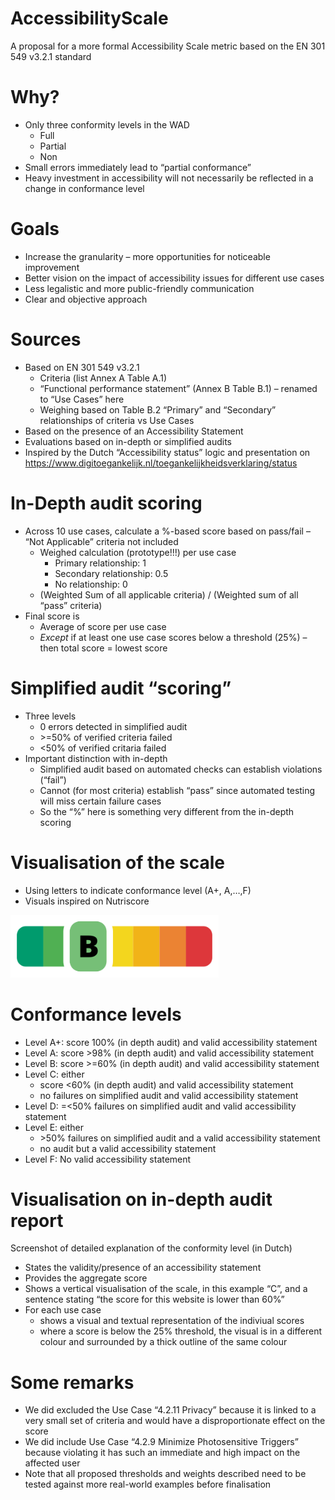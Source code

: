 # AccessibilityScale
A proposal for a more formal Accessibility Scale metric based on the EN 301 549 v3.2.1 standard

# **Why?**

- Only three conformity levels in the WAD
    - Full
    - Partial
    - Non
- Small errors immediately lead to “partial conformance”
- Heavy investment in accessibility will not necessarily be reflected in a change in conformance level

# **Goals**

- Increase the granularity – more opportunities for noticeable improvement
- Better vision on the impact of accessibility issues for different use cases
- Less legalistic and more public-friendly communication
- Clear and objective approach

# **Sources**

- Based on EN 301 549 v3.2.1
    - Criteria (list Annex A Table A.1)
    - “Functional performance statement” (Annex B Table B.1) – renamed to “Use Cases” here
    - Weighing based on Table B.2 “Primary” and “Secondary” relationships of criteria vs Use Cases
- Based on the presence of an Accessibility Statement
- Evaluations based on in-depth or simplified audits
- Inspired by the Dutch “Accessibility status” logic and presentation on  
<https://www.digitoegankelijk.nl/toegankelijkheidsverklaring/status>

# **In-Depth audit scoring**

-  Across 10 use cases, calculate a %-based score based on pass/fail – “Not Applicable” criteria not included
    -  Weighed calculation (prototype!!!) per use case
        - Primary relationship: 1
        - Secondary relationship: 0.5
        - No relationship: 0
    - (Weighted Sum of all applicable criteria) / (Weighted sum of all “pass” criteria)
- Final score is
    - Average of score per use case
    - *Except* if at least one use case scores below a threshold (25%) – then total score = lowest score

# **Simplified audit “scoring”**

- Three levels
    - 0 errors detected in simplified audit
    - \>=50% of verified criteria failed
    - <50% of verified critaria failed
- Important distinction with in-depth
    - Simplified audit based on automated checks can establish violations (“fail”)
    - Cannot (for most criteria) establish “pass” since automated testing will miss certain failure cases
    - So the “%” here is something very different from the in-depth scoring

# **Visualisation of the scale**

- Using letters to indicate conformance level (A+, A,…,F)
- Visuals inspired on Nutriscore
<img src="https://raw.githubusercontent.com/openfed/AccessibilityScale/refs/heads/main/svg/scale-horizontal-b.svg" height="100">

# Conformance levels

- Level A+: score 100% (in depth audit) and valid accessibility statement
- Level A: score >98% (in depth audit) and valid accessibility statement
- Level B: score >=60% (in depth audit) and valid accessibility statement
- Level C: either
    - score <60% (in depth audit) and valid accessibility statement
    - no failures on simplified audit and valid accessibility statement
- Level D: =<50% failures on simplified audit and valid accessibility statement
- Level E: either
    - \>50% failures on simplified audit and a valid accessibility statement
    - no audit but a valid accessibility statement
- Level F: No valid accessibility statement

# **Visualisation on in-depth audit report**

Screenshot of detailed explanation of the conformity level (in Dutch)

- States the validity/presence of an accessibility statement
- Provides the aggregate score
- Shows a vertical visualisation of the scale, in this example “C”, and a sentence stating “the score for this website is lower than 60%”
- For each use case
    - shows a visual and textual representation of the indiviual scores
    - where a score is below the 25% threshold, the visual is in a different colour and surrounded by a thick outline of the same colour

# **Some remarks**

- We did excluded the Use Case “4.2.11 Privacy” because it is linked to a very small set of criteria and would have a disproportionate effect on the score
- We did include Use Case “4.2.9 Minimize Photosensitive Triggers” because violating it has such an immediate and high impact on the affected user
- Note that all proposed thresholds and weights described need to be tested against more real-world examples before finalisation
